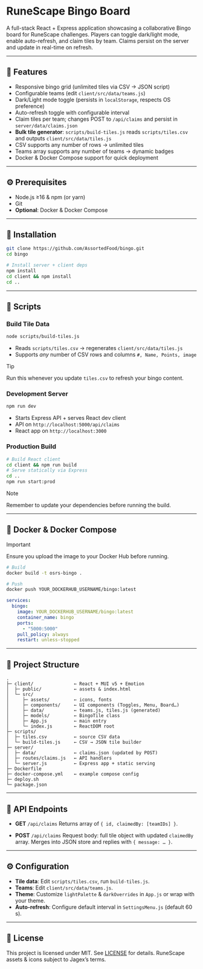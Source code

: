 # RuneScape Bingo Board

A full-stack React + Express application showcasing a collaborative Bingo board for RuneScape challenges.
Players can toggle dark/light mode, enable auto-refresh, and claim tiles by team. Claims persist on the server and update in real-time on refresh.

---

## 🚀 Features

- Responsive bingo grid (unlimited tiles via CSV → JSON script)
- Configurable teams (edit `client/src/data/teams.js`)
- Dark/Light mode toggle (persists in `localStorage`, respects OS preference)
- Auto-refresh toggle with configurable interval
- Claim tiles per team; changes POST to `/api/claims` and persist in `server/data/claims.json`
- **Bulk tile generator**: `scripts/build-tiles.js` reads `scripts/tiles.csv` and outputs `client/src/data/tiles.js`
- CSV supports any number of rows → unlimited tiles
- Teams array supports any number of teams → dynamic badges
- Docker & Docker Compose support for quick deployment

---

## ⚙️ Prerequisites

- Node.js ≥16 & npm (or yarn)
- Git
- **Optional**: Docker & Docker Compose

---

## 🔧 Installation

```bash
git clone https://github.com/AssortedFood/bingo.git
cd bingo

# Install server + client deps
npm install
cd client && npm install
cd ..
```

---

## 📝 Scripts

### Build Tile Data

```bash
node scripts/build-tiles.js
```

- Reads `scripts/tiles.csv` → regenerates `client/src/data/tiles.js`
- Supports *any* number of CSV rows and columns `#, Name, Points, image`

> [!TIP]
> Run this whenever you update `tiles.csv` to refresh your bingo content.

### Development Server

```bash
npm run dev
```

- Starts Express API + serves React dev client
- API on `http://localhost:5000/api/claims`
- React app on `http://localhost:3000`

### Production Build

```bash
# Build React client
cd client && npm run build
# Serve statically via Express
cd ..
npm run start:prod
```

> [!NOTE]
> Remember to update your dependencies before running the build.

---

## 🐳 Docker & Docker Compose

> [!IMPORTANT]
> Ensure you upload the image to your Docker Hub before running.

```bash
# Build
docker build -t osrs-bingo .

# Push
docker push YOUR_DOCKERHUB_USERNAME/bingo:latest
```

```yaml
services:
  bingo:
    image: YOUR_DOCKERHUB_USERNAME/bingo:latest
    container_name: bingo
    ports:
      - "5000:5000"
    pull_policy: always
    restart: unless-stopped
```

---

## 📂 Project Structure

```
.
├─ client/               ← React + MUI v5 + Emotion
│  ├─ public/            ← assets & index.html
│  └─ src/
│     ├─ assets/         ← icons, fonts
│     ├─ components/     ← UI components (Toggles, Menu, Board…)
│     ├─ data/           ← teams.js, tiles.js (generated)
│     ├─ models/         ← BingoTile class
│     ├─ App.js          ← main entry
│     └─ index.js        ← ReactDOM root
├─ scripts/
│  ├─ tiles.csv          ← source CSV data
│  └─ build-tiles.js     ← CSV → JSON tile builder
├─ server/
│  ├─ data/              ← claims.json (updated by POST)
│  ├─ routes/claims.js   ← API handlers
│  └─ server.js          ← Express app + static serving
├─ Dockerfile
├─ docker-compose.yml    ← example compose config
├─ deploy.sh
└─ package.json
```

---

## 🔗 API Endpoints

- **GET** `/api/claims`
  Returns array of `{ id, claimedBy: [teamIDs] }`.

- **POST** `/api/claims`
  Request body: full tile object with updated `claimedBy` array.
  Merges into JSON store and replies with `{ message: … }`.

---

## ⚙️ Configuration

- **Tile data**: Edit `scripts/tiles.csv`, run `build-tiles.js`.
- **Teams**: Edit `client/src/data/teams.js`.
- **Theme**: Customize `lightPalette` & `darkOverrides` in `App.js` or wrap with your theme.
- **Auto-refresh**: Configure default interval in `SettingsMenu.js` (default 60 s).

---

## 🙏 License

This project is licensed under MIT. See [LICENSE](LICENSE) for details.
RuneScape assets & icons subject to Jagex’s terms.